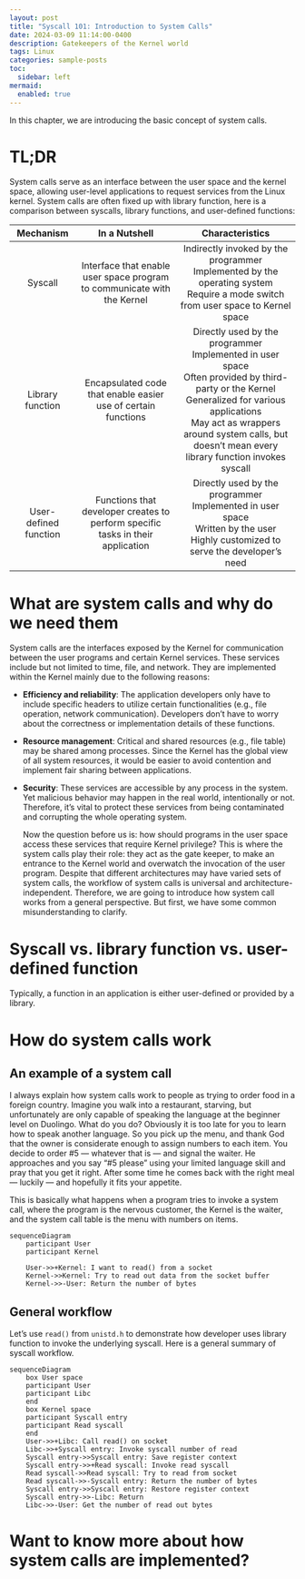 ```yaml
---
layout: post
title: "Syscall 101: Introduction to System Calls"
date: 2024-03-09 11:14:00-0400
description: Gatekeepers of the Kernel world
tags: Linux
categories: sample-posts
toc:
  sidebar: left
mermaid:
  enabled: true
---
```


In this chapter, we are introducing the basic concept of system calls.

# TL;DR

System calls serve as an interface between the user space and the kernel space, allowing user-level applications to request services from the Linux kernel. System calls are often fixed up with library function, here is a comparison between syscalls, library functions, and user-defined functions:

| Mechanism             | In a Nutshell                                                | Characteristics                                              |
|:---------------------:|:------------------------------------------------------------:|:--------------------------------------------------------------:|
| Syscall               | Interface that enable user space program to communicate with the Kernel | Indirectly invoked by the programmer<br>Implemented by the operating system <br>Require a mode switch from user space to Kernel space |
| Library function      | Encapsulated code that enable easier use of certain functions | Directly used by the programmer<br>Implemented in user space<br>Often provided by third-party or the Kernel<br>Generalized for various applications<br>May act as wrappers around system calls, but doesn’t mean every library function invokes syscall |
| User-defined function | Functions that developer creates to perform specific tasks in their application | Directly used by the programmer<br>Implemented in user space<br>Written by the user <br>Highly customized to serve the developer’s need |

# What are system calls and why do we need them

System calls are the interfaces exposed by the Kernel for communication between the user programs and certain Kernel services. These services include but not limited to time, file, and network. They are implemented within the Kernel mainly due to the following reasons:

- **Efficiency and reliability**: The application developers only have to include specific headers to utilize certain functionalities (e.g., file operation, network communication). Developers don’t have to worry about the correctness or implementation details of these functions.

- **Resource management**: Critical and shared resources (e.g., file table) may be shared among processes. Since the Kernel has the global view of all system resources, it would be easier to avoid contention and implement fair sharing between applications. 

- **Security**: These services are accessible by any process in the system. Yet malicious behavior may happen in the real world, intentionally or not. Therefore, it’s vital to protect these services from being contaminated and corrupting the whole operating system. 

  Now the question before us is: how should programs in the user space access these services that require Kernel privilege? This is where the system calls play their role: they act as the gate keeper, to make an entrance to the Kernel world and overwatch the invocation of the user program. Despite that different architectures may have varied sets of system calls, the workflow of system calls is universal and architecture-independent. Therefore, we are going to introduce how system call works from a general perspective. But first, we have some common misunderstanding to clarify.

# Syscall vs. library function vs. user-defined function

Typically, a function in an application is either user-defined or provided by a library. 

# How do system calls work

## An example of a system call

I always explain how system calls work to people as trying to order food in a foreign country. Imagine you walk into a restaurant, starving, but unfortunately are only capable of speaking the language at the beginner level on Duolingo. What do you do? Obviously it is too late for you to learn how to speak another language. So you pick up the menu, and thank God that the owner is considerate enough to assign numbers to each item. You decide to order #5 — whatever that is — and signal the waiter. He approaches and you say “#5 please” using your limited language skill and pray that you get it right. After some time he comes back with the right meal — luckily — and hopefully it fits your appetite.

This is basically what happens when a program tries to invoke a system call, where the program is the nervous customer, the Kernel is the waiter, and the system call table is the menu with numbers on items.

```mermaid
sequenceDiagram
    participant User
    participant Kernel

    User->>+Kernel: I want to read() from a socket
    Kernel->>Kernel: Try to read out data from the socket buffer
    Kernel->>-User: Return the number of bytes
```

## General workflow

Let’s use `read()` from `unistd.h` to demonstrate how developer uses library function to invoke the underlying syscall. Here is a general summary of syscall workflow. 

```mermaid
sequenceDiagram
    box User space
    participant User
    participant Libc
    end
    box Kernel space
    participant Syscall entry
    participant Read syscall
    end
    User->>+Libc: Call read() on socket 
    Libc->>+Syscall entry: Invoke syscall number of read
    Syscall entry->>Syscall entry: Save register context
    Syscall entry->>+Read syscall: Invoke read syscall
    Read syscall->>Read syscall: Try to read from socket
    Read syscall->>-Syscall entry: Return the number of bytes
    Syscall entry->>Syscall entry: Restore register context 
    Syscall entry->>-Libc: Return
    Libc->>-User: Get the number of read out bytes
```


# Want to know more about how system calls are implemented?
